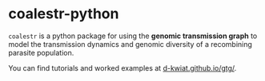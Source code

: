 # coalestr-python

`coalestr` is a python package for using the **genomic transmission graph** to model the transmission dynamics and genomic diversity of a recombining parasite population. 

You can find tutorials and worked examples at [d-kwiat.github.io/gtg/](https://d-kwiat.github.io/gtg/).